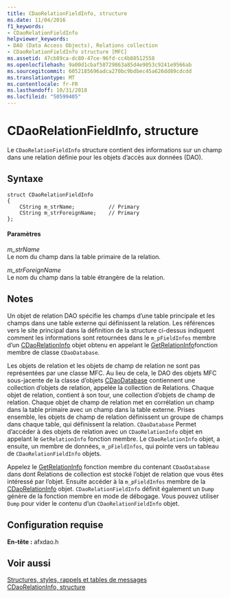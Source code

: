 ```yaml
---
title: CDaoRelationFieldInfo, structure
ms.date: 11/04/2016
f1_keywords:
- CDaoRelationFieldInfo
helpviewer_keywords:
- DAO (Data Access Objects), Relations collection
- CDaoRelationFieldInfo structure [MFC]
ms.assetid: 47cb89ca-dc80-47ce-96fd-cc4b88512558
ms.openlocfilehash: 9a00d1cbaf58729863a85d4e9053c9241e9566ab
ms.sourcegitcommit: 6052185696adca270bc9bdbec45a626dd89cdcdd
ms.translationtype: MT
ms.contentlocale: fr-FR
ms.lasthandoff: 10/31/2018
ms.locfileid: "50599405"
---
```

# <a name="cdaorelationfieldinfo-structure"></a>CDaoRelationFieldInfo, structure

Le `CDaoRelationFieldInfo` structure contient des informations sur un champ dans une relation définie pour les objets d’accès aux données (DAO).

## <a name="syntax"></a>Syntaxe

```
struct CDaoRelationFieldInfo
{
    CString m_strName;           // Primary
    CString m_strForeignName;    // Primary
};
```

#### <a name="parameters"></a>Paramètres

*m_strName*<br/>
Le nom du champ dans la table primaire de la relation.

*m_strForeignName*<br/>
Le nom du champ dans la table étrangère de la relation.

## <a name="remarks"></a>Notes

Un objet de relation DAO spécifie les champs d’une table principale et les champs dans une table externe qui définissent la relation. Les références vers le site principal dans la définition de la structure ci-dessus indiquent comment les informations sont retournées dans le `m_pFieldInfos` membre d’un [CDaoRelationInfo](../../mfc/reference/cdaorelationinfo-structure.md) objet obtenu en appelant le [GetRelationInfo](../../mfc/reference/cdaodatabase-class.md#getrelationinfo)fonction membre de classe `CDaoDatabase`.

Les objets de relation et les objets de champ de relation ne sont pas représentées par une classe MFC. Au lieu de cela, le DAO des objets MFC sous-jacente de la classe d’objets [CDaoDatabase](../../mfc/reference/cdaodatabase-class.md) contiennent une collection d’objets de relation, appelée la collection de Relations. Chaque objet de relation, contient à son tour, une collection d’objets de champ de relation. Chaque objet de champ de relation met en corrélation un champ dans la table primaire avec un champ dans la table externe. Prises ensemble, les objets de champ de relation définissent un groupe de champs dans chaque table, qui définissent la relation. `CDaoDatabase` Permet d’accéder à des objets de relation avec un `CDaoRelationInfo` objet en appelant le `GetRelationInfo` fonction membre. Le `CDaoRelationInfo` objet, a ensuite, un membre de données, `m_pFieldInfos`, qui pointe vers un tableau de `CDaoRelationFieldInfo` objets.

Appelez le [GetRelationInfo](../../mfc/reference/cdaodatabase-class.md#getrelationinfo) fonction membre du contenant `CDaoDatabase` dans dont Relations de collection est stocké l’objet de relation que vous êtes intéressé par l’objet. Ensuite accéder à la `m_pFieldInfos` membre de la [CDaoRelationInfo](../../mfc/reference/cdaorelationinfo-structure.md) objet. `CDaoRelationFieldInfo` définit également un `Dump` génère de la fonction membre en mode de débogage. Vous pouvez utiliser `Dump` pour vider le contenu d’un `CDaoRelationFieldInfo` objet.

## <a name="requirements"></a>Configuration requise

**En-tête :** afxdao.h

## <a name="see-also"></a>Voir aussi

[Structures, styles, rappels et tables de messages](../../mfc/reference/structures-styles-callbacks-and-message-maps.md)<br/>
[CDaoRelationInfo, structure](../../mfc/reference/cdaorelationinfo-structure.md)
